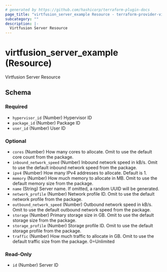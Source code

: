 ```yaml
---
# generated by https://github.com/hashicorp/terraform-plugin-docs
page_title: "virtfusion_server_example Resource - terraform-provider-virtfusion"
subcategory: ""
description: |-
  Virtfusion Server Resource
---
```


# virtfusion_server_example (Resource)

Virtfusion Server Resource



<!-- schema generated by tfplugindocs -->
## Schema

### Required

- `hypervisor_id` (Number) Hypervisor ID
- `package_id` (Number) Package ID
- `user_id` (Number) User ID

### Optional

- `cores` (Number) How many cores to allocate. Omit to use the default core count from the package.
- `inbound_network_speed` (Number) Inbound network speed in kB/s. Omit to use the default inbound network speed from the package.
- `ipv4` (Number) How many IPv4 addresses to allocate. Default is 1.
- `memory` (Number) How much memory to allocate in MB. Omit to use the default memory size from the package.
- `name` (String) Server name. If omitted, a random UUID will be generated.
- `network_profile` (Number) Network profile ID. Omit to use the default network profile from the package.
- `outbound_network_speed` (Number) Outbound network speed in kB/s. Omit to use the default outbound network speed from the package.
- `storage` (Number) Primary storage size in GB. Omit to use the default storage size from the package.
- `storage_profile` (Number) Storage profile ID. Omit to use the default storage profile from the package.
- `traffic` (Number) How much traffic to allocate in GB. Omit to use the default traffic size from the package. 0=Unlimited

### Read-Only

- `id` (Number) Server ID
